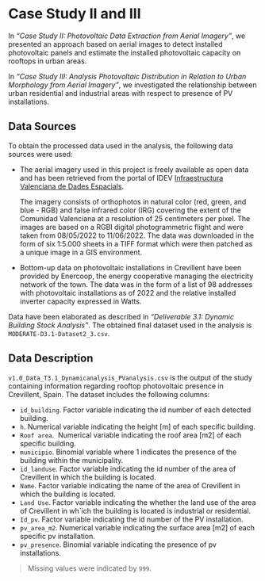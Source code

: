 # Case Study II and III

In *“Case Study II: Photovoltaic Data Extraction from Aerial Imagery”*, we presented an approach based on aerial images to detect installed photovoltaic panels and estimate the installed photovoltaic capacity on rooftops in urban areas.

In *“Case Study III: Analysis Photovoltaic Distribution in Relation to Urban Morphology from Aerial Imagery”*, we investigated the relationship between urban residential and industrial areas with respect to presence of PV installations. 

## Data Sources

To obtain the processed data used in the analysis, the following data sources were used:

- The aerial imagery used in this project is freely available as open data and has been retrieved from the portal of IDEV [Infraestructura Valenciana de Dades Espacials](https://geocataleg.gva.es/#/search?uuid=spaicv0202_2022CVAL0025&lang=spa). 

    The imagery consists of orthophotos in natural color (red, green, and blue - RGB) and false infrared color (IRG) covering the extent of the Comunidad Valenciana at a resolution of 25 centimeters per pixel. The images are based on a RGBI digital photogrammetric flight and were taken from 08/05/2022 to 11/06/2022. The data was downloaded in the form of six 1:5.000 sheets in a TIFF format which were then patched as a unique image in a GIS environment.  

- Bottom-up data on photovoltaic installations in Crevillent have been provided by Enercoop, the energy cooperative managing the electricity network of the town. The data was in the form of a list of 98 addresses with photovoltaic installations as of 2022 and the relative installed inverter capacity expressed in Watts. 

Data have been elaborated as described in *“Deliverable 3.1: Dynamic Building Stock Analysis”*. 
The obtained final dataset used in the analysis is `MODERATE-D3.1-Dataset2_3.csv`.

## Data Description

`v1.0_Data_T3.1_Dynamicanalysis_PVanalysis.csv` is the output of the study containing information regarding rooftop photovoltaic presence in Crevillent, Spain. The dataset includes the following columns:

- `id_building`. Factor variable indicating the id number of each detected building.
- `h`. Numerical variable indicating the height [m] of each specific building.
- `Roof area`.  Numerical variable indicating the roof area [m2] of each specific building.
- `municipio`. Binomial variable where 1 indicates the presence of the building within the municipality.
- `id_landuse`. Factor variable indicating the id number of the area of Crevillent in which the building is located.
- `Name`. Factor variable indicating the name of the area of Crevillent in which the building is located.
- `Land Use`. Factor variable indicating the whether the land use of the area of Crevillent in wh`ich the building is located is industrial or residential.
- `Id_pv`. Factor variable indicating the id number of the PV installation.
- `pv_area_m2`. Numerical variable indicating the surface area [m2] of each specific pv installation.
- `pv_presence`. Binomial variable indicating the presence of pv installations.


> Missing values were indicated by `999`.
